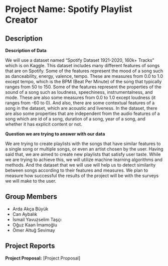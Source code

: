 # Project Name: Spotify Playlist Creator

Description
-
**Description of Data**

We will use a dataset named “Spotify Dataset 1921-2020, 160k+ Tracks” which is on Kaggle. This dataset includes many different features of songs that are on Spotify. Some of the features represent the mood of a song such as danceability, energy, valence, tempo. These are measures from 0.0 to 1.0 except tempo, which is the BPM (Beat Per Minute) of the song that typically ranges from 50 to 150. Some of the features represent the properties of the sound of a song such as loudness, speechiness, instrumentalness, and mode. These are also some measures from 0.0 to 1.0 except loudness (it ranges from -60 to 0). And also, there are some contextual features of a song in the dataset, which are acoustic and liveness. In the dataset, there are also some properties that are independent from the audio features of a song which are id of a song, duration of a song, year of a song, and whether it has explicit content or not. 

**Question we are trying to answer with our data**

We are trying to create playlists with the songs that have similar features to a single song or multiple songs, or even an artist chosen by the user. Having said that, we are aimed to create new playlists that satisfy user taste. While we are trying to achieve this, we will utilize machine learning algorithms and methods. And the dataset that we will use will help us to detect similarity between songs according to their features and measures. We plan to measure how successful the results of the project will be with the surveys we will make to the user.


Group Members
-
* Arda Akça Büyük
* Can Aybalık    
* İsmail Yavuzselim Taşçı
* Oğuz Kaan İmamoğlu
* Ömer Altuğ Sevimay

Project Reports
-
**Project Proposal:** 
[Project Proposal]


